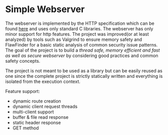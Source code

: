 # Simple Webserver

The webserver is implemented by the HTTP specification which can be found [here](https://datatracker.ietf.org/doc/html/rfc2616) and uses only standard C libraries. The webserver has only minor support for http features.
The project was improved(or at least analyzed) by tools such as Valgrind to ensure memory safety and FlawFinder for a basic static analysis of common security issue patterns.
The goal of the project is to build a *thread safe, memory efficient and fast as well as secure webserver* by considering good practices and common safety concepts.  

The project is not meant to be used as a library but can be easily reused as one since the complete project is strictly statically written and everything is isolated from the execution context.

Feature support:
- dynamic route creation
- dynamic client request threads
- multi-client support
- buffer & file read response
- static header response
- GET method
